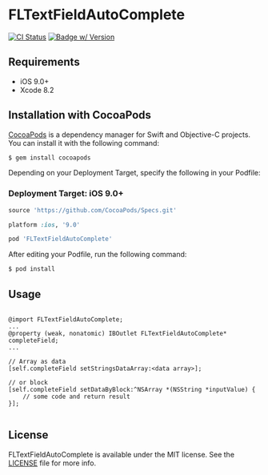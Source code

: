 # FLTextFieldAutoComplete

[![CI Status](https://travis-ci.org/felarmir/FLTextFieldAutoComplete.svg?branch=master)](https://travis-ci.org/felarmir/FLTextFieldAutoComplete)
[![Badge w/ Version](https://cocoapod-badges.herokuapp.com/v/FLTextFieldAutoComplete/badge.png)](https://cocoadocs.org/docsets/FLTextFieldAutoComplete)

## Requirements

- iOS 9.0+
- Xcode 8.2

## Installation with CocoaPods

[CocoaPods](https://cocoapods.org/) is a dependency manager for Swift and Objective-C projects. You can install it with the following command:

```bash
$ gem install cocoapods
```

Depending on your Deployment Target, specify the following in your Podfile:

### Deployment Target: iOS 9.0+

```ruby
source 'https://github.com/CocoaPods/Specs.git'

platform :ios, '9.0'

pod 'FLTextFieldAutoComplete'
```

After editing your Podfile, run the following command:

```bash
$ pod install
```

## Usage

```objc

@import FLTextFieldAutoComplete;
...
@property (weak, nonatomic) IBOutlet FLTextFieldAutoComplete* сompleteField;
...

// Array as data
[self.сompleteField setStringsDataArray:<data array>];
	
// or block 
[self.сompleteField setDataByBlock:^NSArray *(NSString *inputValue) {
	// some code and return result
}];


```


## License

FLTextFieldAutoComplete is available under the MIT license. See the [LICENSE](https://github.com/felarmir/FLTextFieldAutoComplete/blob/master/LICENSE) file for more info.
